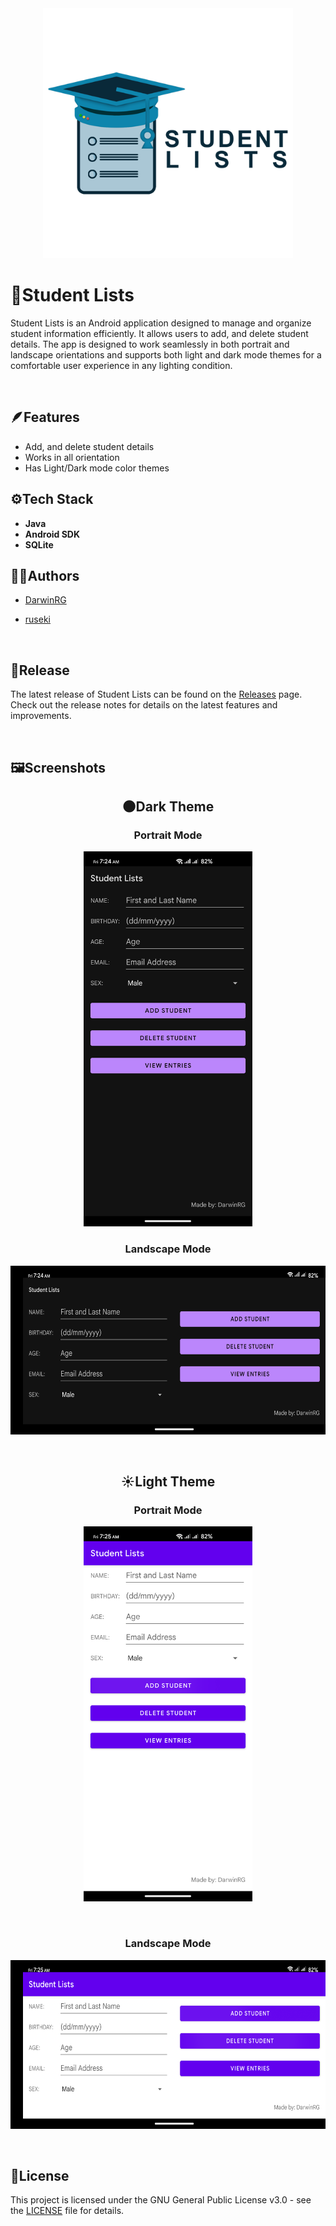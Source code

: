 <div align="center">

<img src="logo.png" alt="Logo" width="400" height="400">

</div>

# 📝Student Lists

Student Lists is an Android application designed to manage and organize student information efficiently. It allows users to add, and delete student details. The app is designed to work seamlessly in both portrait and landscape orientations and supports both light and dark mode themes for a comfortable user experience in any lighting condition.

&nbsp;

## 🪶Features

- Add, and delete student details
- Works in all orientation
- Has Light/Dark mode color themes

## ⚙️Tech Stack

- **Java**
- **Android SDK**
- **SQLite**

## 🧑‍💻Authors

- [DarwinRG](https://github.com/DarwinRG)

- [ruseki](https://github.com/ruseki)

&nbsp;

## 🚀Release

The latest release of Student Lists can be found on the [Releases](https://github.com/DarwinRG/StudentLists/releases) page. Check out the release notes for details on the latest features and improvements.

&nbsp;

## 🖼️Screenshots

<div align="center">

## 🌑Dark Theme

### Portrait Mode

<img src="ss-pd.png" alt="Logo" width="270" height="600">

### Landscape Mode

<img src="ss-ld.png" alt="Logo" width="600" height="270">

&nbsp;

## ☀️Light Theme

### Portrait Mode

<img src="ss-pl.png" alt="Logo" width="270" height="600">

&nbsp;

### Landscape Mode

<img src="ss-ll.png" alt="Logo" width="600" height="270">

</div>

&nbsp;

## 🔑License

This project is licensed under the GNU General Public License v3.0 - see the [LICENSE](LICENSE) file for details.
